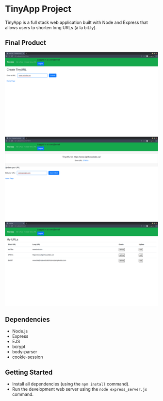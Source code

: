 # TinyApp Project

TinyApp is a full stack web application built with Node and Express that allows users to shorten long URLs (à la bit.ly).

## Final Product

!["screenshot of new url creation page"](https://github.com/cookie-cpu/tinyapp/blob/main/docs/new_url_page.png)
!["screenshot of url update page"](https://github.com/cookie-cpu/tinyapp/blob/main/docs/update_url_page.png)
!["main url page displaying the users links"](https://github.com/cookie-cpu/tinyapp/blob/main/docs/urls_page.png)

## Dependencies

- Node.js
- Express
- EJS
- bcrypt
- body-parser
- cookie-session

## Getting Started

- Install all dependencies (using the `npm install` command).
- Run the development web server using the `node express_server.js` command.